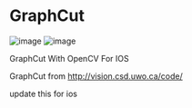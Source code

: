 GraphCut
========
![image](https://github.com/agentlink/GraphCut/raw/master/demo.png)
![image](https://github.com/agentlink/GraphCut/raw/master/demo.png)

GraphCut With OpenCV For IOS

GraphCut from http://vision.csd.uwo.ca/code/

update this for ios
